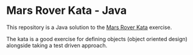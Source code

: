 # Mars Rover Kata - Java

This repository is a Java solution to the [Mars Rover Kata](https://katalyst.codurance.com/mars-rover) exercise.

The kata is a good exercise for defining objects (object oriented design) alongside taking a test driven approach.